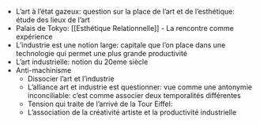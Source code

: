 - L’art à l’état gazeux: question sur la place de l’art et de l’esthétique: étude des lieux de l’art
- Palais de Tokyo: [[Esthétique Relationnelle]] - La rencontre comme expérience
- L’industrie est une notion large: capitale que l’on place dans une technologie qui permet une plus grande productivité
- L’art industrielle: notion du 20eme siècle
- Anti-machinisme
	- Dissocier l’art et l’industrie
	- L’alliance art et industrie est questionner: vue comme une antonymie inconciliable: c’est comme associer deux temporalités différentes
	- Tension qui traite de l’arrivé de la Tour Eiffel:
	- L’association de la créativité artiste et la productivité industrielle